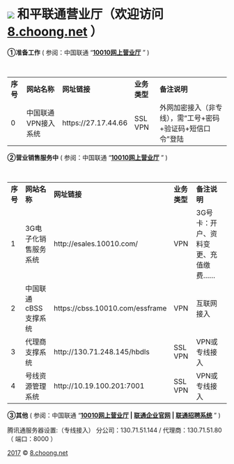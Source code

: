 # <img src="/images/Messenger.ico"/> 和平联通营业厅（欢迎访问 <a href="http://8.choong.net/" title="和平联通营业厅">8.choong.net</a>  ）


<B>①准备工作</B>
( 参阅：中国联通 “<B><a href="http://www.10010.com/" target="_blank">10010网上营业厅</a></B> ” )

<table>
    <tr><td><B>序号</B></td>
        <td><B>网站名称</B></td>
        <td><B>网址链接</B></td>
        <td><B>业务类型</B></td>
        <td><B>备注说明</B></td>
    </tr>   
    <tr><td>0</td>
        <td>中国联通VPN接入系统</td>
         <td>https://27.17.44.66</td>
         <td>SSL VPN</td>
         <td>外网加密接入（非专线），需“工号+密码+验证码+短信口令”登陆</td>
    </tr>  
</table>

<B>②营业销售服务中</B>
( 参阅：中国联通 “<B><a href="http://www.10010.com/" target="_blank">10010网上营业厅</a></B> ” )

<table>
    <tr><td><B>序号</B></td>
        <td><B>网站名称</B></td>
        <td><B>网址链接</B></td>
        <td><B>业务类型</B></td>
        <td><B>备注说明</B></td>
    </tr>  
     <tr><td>1</td>
        <td>3G电子化销售服务系统</td>
         <td>http://esales.10010.com/</td>
         <td>VPN</td>
         <td>3G号卡：开户、资料变更、充值缴费……</td>
    </tr>   
     <tr><td>2</td>
        <td>中国联通cBSS支撑系统</td>
         <td>https://cbss.10010.com/essframe</td>
         <td>VPN</td>
         <td>互联网接入</td>
    </tr> 
     <tr><td>3</td>
        <td>代理商支撑系统</td>
         <td>http://130.71.248.145/hbdls</td>
         <td>SSL VPN</td>
         <td>VPN或专线接入</td>
    </tr> 
     <tr><td>4</td>
        <td>号线资源管理系统</td>
         <td>http://10.19.100.201:7001</td>
         <td>SSL VPN</td>
         <td>VPN或专线接入</td>
    </tr> 
</table>

<B>③其他</B>
( 参阅：中国联通 “<B><a href="http://www.10010.com/" target="_blank">10010网上营业厅</a> 
| <a href="http://www.chinaunicom.com/" target="_blank">联通企业官网</a> 
| <a href="http://zhaopin.chinaunicom.com/" target="_blank">联通招聘系统</a></B> ” )

腾讯通服务器设置:（专线接入）  分公司：130.71.51.144 / 代理商：130.71.51.80 （ 端口：8000 ）

<a href="rili.html" title="万年历">2017</a> &copy; <a href="//8.choong.net" title="虫虫物语 | 乐哥在线">8.choong.net</a>
